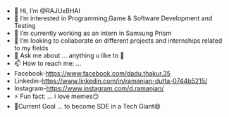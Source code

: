 - 👋 Hi, I’m @RAJUxBHAI
- 👀 I’m interested in Programming,Game & Software Development and Testing
- 🌱 I’m currently working as an intern in Samsung Prism
- 💞️ I’m looking to collaborate on different projects and internships related to my fields
- 💬 Ask me about ... anything u like to 🤗
- 📫 How to reach me: ...
- Facebook-https://www.facebook.com/dadu.thakur.35
- Linkedin-https://www.linkedin.com/in/ramanjan-dutta-0744b5215/
- Instagram-https://www.instagram.com/d.ramanjan/
- ⚡ Fun fact: ... i love memes😏
- 🧠Current Goal ... to become SDE in a Tech Giant😄


<!---
RAJUxBHAI-420/RAJUxBHAI-420 is a ✨ special ✨ repository because its `README.md` (this file) appears on your GitHub profile.
You can click the Preview link to take a look at your changes.
--->
